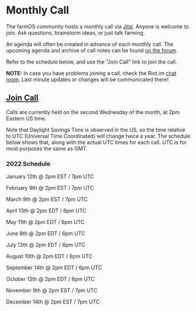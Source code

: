 # Monthly Call

The farmOS community hosts a monthly call via [Jitsi]. Anyone is welcome to join.
Ask questions, brainstorm ideas, or just talk farming.

An agenda will often be created in advance of each monthly call. The upcoming
agenda and archive of call notes can be found [on the forum](https://farmos.discourse.group/tag/community-call).

Refer to the schedule below, and use the "Join Call" link to join the call.

**NOTE:** In case you have problems joining a call, check the Riot.im [chat room].
Last minute updates or changes will be communicated there!

## [Join Call]

Calls are currently held on the second Wednesday of the month, at 2pm Eastern
US time.

Note that Daylight Savings Time is observed in the US, so the time relative to
UTC (Universal Time Coordinated) will change twice a year. The schedule below
shows that, along with the actual UTC times for each call. UTC is for most
purposes the same as GMT.

### 2022 Schedule

January 12th @ 2pm EST / 7pm UTC

February 9th @ 2pm EST / 7pm UTC

March 9th @ 2pm EST / 7pm UTC

April 13th @ 2pm EDT / 6pm UTC

May 11th @ 2pm EDT / 6pm UTC

June 8th @ 2pm EDT / 6pm UTC

July 13th @ 2pm EDT / 6pm UTC

August 10th @ 2pm EDT / 6pm UTC

September 14th @ 2pm EDT / 6pm UTC

October 12th @ 2pm EDT / 6pm UTC

November 9th @ 2pm EST / 7pm UTC

December 14th @ 2pm EST / 7pm UTC


[Jitsi]: https://meet.jit.si/
[Join Call]: /community/monthly-call/join
[chat room]: https://riot.im/app/#/room/#farmOS:matrix.org
